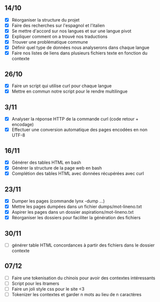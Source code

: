 ## 14/10
- [x] Réorganiser la structure du projet
- [x] Faire des recherches sur l'espagnol et l'italien
- [x] Se mettre d'accord sur nos langues et sur une langue pivot
- [x] Expliquer comment on a trouvé nos traductions
- [x] Trouver une problématique commune
- [x] Définir quel type de données nous analyserons dans chaque langue
- [x] Faire nos listes de liens dans plusieurs fichiers texte en fonction du contexte
## 26/10
- [x] Faire un script qui utilise curl pour chaque langue
- [x] Mettre en commun notre script pour le rendre multilingue
## 3/11
- [x] Analyser la réponse HTTP de la commande curl (code retour + encodage)
- [x] Effectuer une conversion automatique des pages encodées en non UTF-8
## 16/11
- [x] Générer des tables HTML en bash
- [x] Générer la structure de la page web en bash
- [x] Complétion des tables HTML avec données récupérées avec curl
## 23/11
- [x] Dumper les pages (commande lynx -dump ...)
- [x] Mettre les pages dumpées dans un fichier dumps/mot-lineno.txt
- [x] Aspirer les pages dans un dossier aspirations/mot-lineno.txt
- [x] Réorganiser les dossiers pour faciliter la génération des fichiers
## 30/11
- [ ] générer table HTML concordances à partir des fichiers dans le dossier contexte
## 07/12
- [ ] Faire une tokenisation du chinois pour avoir des contextes intéressants
- [ ] Script pour les itramers
- [ ] Faire un joli style css pour le site <3
- [ ] Tokenizer les contextes et garder n mots au lieu de n caractères